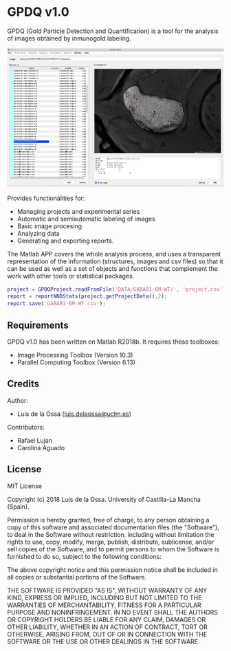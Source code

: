 # GPDQ v1.0

GPDQ  (Gold Particle Detection and Quantification) is a tool for the analysis of images obtained by inmunogold labeling. 

<img src="https://github.com/ldelaossa/GPDQ/blob/master/doc/images/gpdgGUI.png" alt="gpdqGUI" ALIGN=”center” width="800"/>


Provides functionalities for:

* Managing projects and experimental series
* Automatic and semiautomatic labeling of images
* Basic image procesing
* Analyzing data
* Generating and exporting reports.

The Matlab  APP covers the whole analysis process, and uses a transparent representation of the information (structures, images and csv files) so that it can be used as well as a set of objects and functions that complement the work with other tools or statistical packages. 

``` matlab
project = GPDQProject.readFromFile('DATA/GABAB1-6M-WT/', 'project.csv');
report = reportNNDStats(project.getProjectData(),2);
report.save('GABAB1-6M-WT.csv');
```
## Requirements

GPDQ v1.0 has been written on Matlab R2018b. It requires these toolboxes:

* Image Processing Toolbox    (Version 10.3)
* Parallel Computing Toolbox   (Version 6.13)

## Credits

Author:
 * Luis de la Ossa (luis.delaossa@uclm.es)

Contributors: 
 * Rafael Lujan
 * Carolina Aguado

## License

MIT License

Copyright (c) 2018 Luis de la Ossa. University of Castilla-La Mancha (Spain).

Permission is hereby granted, free of charge, to any person obtaining a copy
of this software and associated documentation files (the "Software"), to deal
in the Software without restriction, including without limitation the rights
to use, copy, modify, merge, publish, distribute, sublicense, and/or sell
copies of the Software, and to permit persons to whom the Software is
furnished to do so, subject to the following conditions:

The above copyright notice and this permission notice shall be included in all
copies or substantial portions of the Software.

THE SOFTWARE IS PROVIDED "AS IS", WITHOUT WARRANTY OF ANY KIND, EXPRESS OR
IMPLIED, INCLUDING BUT NOT LIMITED TO THE WARRANTIES OF MERCHANTABILITY,
FITNESS FOR A PARTICULAR PURPOSE AND NONINFRINGEMENT. IN NO EVENT SHALL THE
AUTHORS OR COPYRIGHT HOLDERS BE LIABLE FOR ANY CLAIM, DAMAGES OR OTHER
LIABILITY, WHETHER IN AN ACTION OF CONTRACT, TORT OR OTHERWISE, ARISING FROM,
OUT OF OR IN CONNECTION WITH THE SOFTWARE OR THE USE OR OTHER DEALINGS IN THE
SOFTWARE.
